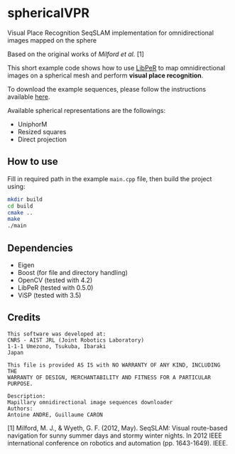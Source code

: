 # sphericalVPR

Visual Place Recognition SeqSLAM implementation for omnidirectional images mapped on the sphere

Based on the original works of *Milford et al.* [1]

This short example code shows how to use [LibPeR](https://github.com/PerceptionRobotique/libPeR_base) to map omnidirectional images on a spherical mesh and perform **visual place recognition**.

To download the example sequences, please follow the instructions available [here](https://github.com/isri-aist/MOVPR_downloader).

Available spherical representations are the followings:

- UniphorM
- Resized squares
- Direct projection

## How to use

Fill in required path in the example `main.cpp` file, then build the project using:

```bash
mkdir build
cd build
cmake ..
make
./main
```

## Dependencies

- Eigen
- Boost (for file and directory handling)
- OpenCV (tested with 4.2)
- LibPeR (tested with 0.5.0)
- ViSP (tested with 3.5)

## Credits

```
This software was developed at:
CNRS - AIST JRL (Joint Robotics Laboratory)
1-1-1 Umezono, Tsukuba, Ibaraki
Japan

This file is provided AS IS with NO WARRANTY OF ANY KIND, INCLUDING THE
WARRANTY OF DESIGN, MERCHANTABILITY AND FITNESS FOR A PARTICULAR PURPOSE.

Description:
Mapillary omnidirectional image sequences downloader
Authors:
Antoine ANDRE, Guillaume CARON

```

[1] Milford, M. J., & Wyeth, G. F. (2012, May). SeqSLAM: Visual route-based navigation for sunny summer days and stormy winter nights. In 2012 IEEE international conference on robotics and automation (pp. 1643-1649). IEEE.